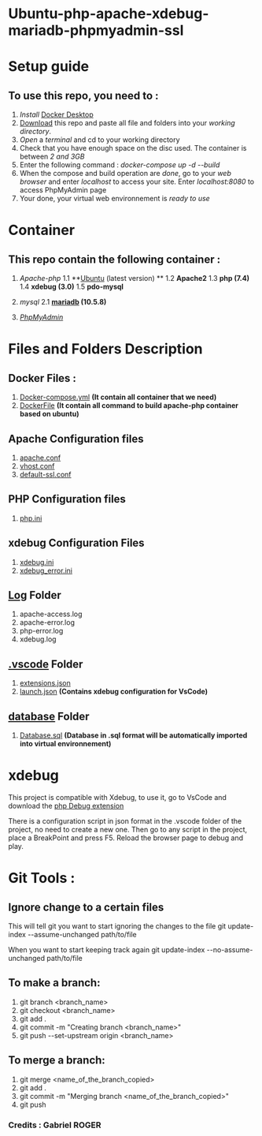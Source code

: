 # Ubuntu-php-apache-xdebug-mariadb-phpmyadmin-ssl

# Setup guide

   ## To use this repo, you need to : 

   1. *Install* [Docker Desktop](https://www.docker.com/get-started)
   2. [Download](https://github.com/Gabriel-SW/Ubuntu-php-apache-xdebug-mariadb-phpmyadmin-ssl/archive/refs/heads/main.zip) this repo and paste all file and folders into your *working directory*.
   3. *Open* a *terminal* and cd to your working directory
   4. Check that you have enough space on the disc used. The container is between *2 and 3GB*
   5. Enter the following command : *docker-compose up -d --build* 
   6. When the compose and build operation are *done*, go to your *web browser* and enter *localhost* to access your site.
   Enter *localhost:8080* to access PhpMyAdmin page
   7. Your done, your virtual web environnement is *ready to use*

# Container

   ## This repo contain the following container : 

   1. *Apache-php*
      1.1 **[Ubuntu](https://hub.docker.com/_/ubuntu/) (latest version) **
      1.2 **Apache2**
      1.3 **php (7.4)**
      1.4 **xdebug (3.0)**
      1.5 **pdo-mysql**

   2. *mysql*
      2.1 **[mariadb](https://hub.docker.com/_/mariadb) (10.5.8)**

   3. *[PhpMyAdmin](https://hub.docker.com/_/phpmyadmin)*

# Files and Folders Description

   ## Docker Files : 
   1. [Docker-compose.yml](https://github.com/Gabriel-SW/Ubuntu-php-apache-xdebug-mariadb-phpmyadmin-ssl/blob/main/docker-compose.yaml) **(It contain all container that we need)**
   2. [DockerFile](https://github.com/Gabriel-SW/Ubuntu-php-apache-xdebug-mariadb-phpmyadmin-ssl/blob/main/Dockerfile) **(It contain all command to build apache-php container based on ubuntu)**

   ## Apache Configuration files
   1. [apache.conf](https://github.com/Gabriel-SW/Ubuntu-php-apache-xdebug-mariadb-phpmyadmin-ssl/blob/main/conf/apache.conf)
   2. [vhost.conf](https://github.com/Gabriel-SW/Ubuntu-php-apache-xdebug-mariadb-phpmyadmin-ssl/blob/main/conf/vhost.conf)
   3. [default-ssl.conf](https://github.com/Gabriel-SW/Ubuntu-php-apache-xdebug-mariadb-phpmyadmin-ssl/blob/main/conf/default-ssl.conf)

   ## PHP Configuration files
   1. [php.ini](https://github.com/Gabriel-SW/Ubuntu-php-apache-xdebug-mariadb-phpmyadmin-ssl/blob/main/conf/php.ini)

   ## xdebug Configuration Files
   1. [xdebug.ini](https://github.com/Gabriel-SW/Ubuntu-php-apache-xdebug-mariadb-phpmyadmin-ssl/blob/main/conf/xdebug.ini)
   2. [xdebug_error.ini](https://github.com/Gabriel-SW/Ubuntu-php-apache-xdebug-mariadb-phpmyadmin-ssl/blob/main/conf/xdebug_error.ini)

   ## [Log](https://github.com/Gabriel-SW/Ubuntu-php-apache-xdebug-mariadb-phpmyadmin-ssl/tree/main/log) Folder
   1. apache-access.log
   2. apache-error.log
   3. php-error.log
   4. xdebug.log

   ## [.vscode](https://github.com/Gabriel-SW/Ubuntu-php-apache-xdebug-mariadb-phpmyadmin-ssl/tree/main/.vscode) Folder
   1. [extensions.json](https://github.com/Gabriel-SW/Ubuntu-php-apache-xdebug-mariadb-phpmyadmin-ssl/blob/main/.vscode/extensions.json)
   2. [launch.json](https://github.com/Gabriel-SW/Ubuntu-php-apache-xdebug-mariadb-phpmyadmin-ssl/blob/main/.vscode/launch.json) **(Contains xdebug configuration for VsCode)**

   ## [database](https://github.com/Gabriel-SW/Ubuntu-php-apache-xdebug-mariadb-phpmyadmin-ssl/tree/main/database) Folder
   1. [Database.sql](https://github.com/Gabriel-SW/Ubuntu-php-apache-xdebug-mariadb-phpmyadmin-ssl/blob/main/database/Database.sql) **(Database in .sql format will be automatically imported into virtual environnement)**

   # xdebug

   This project is compatible with Xdebug, to use it, go to VsCode and download the [php Debug extension](https://marketplace.visualstudio.com/items?itemName=felixfbecker.php-debug)

   There is a configuration script in json format in the .vscode folder of the project, no need to create a new one. Then go to any script in the project, place a BreakPoint and press F5. Reload the browser page to debug and play. 

# Git Tools :

   ## Ignore change to a certain files

   This will tell git you want to start ignoring the changes to the file
        git update-index --assume-unchanged path/to/file

   When you want to start keeping track again
        git update-index --no-assume-unchanged path/to/file

   ## To make a branch:

   1. git branch <branch_name>
   2. git checkout <branch_name>
   3. git add .
   4. git commit -m "Creating branch <branch_name>"
   5. git push --set-upstream origin <branch_name>

   ## To merge a branch:

   1. git merge <name_of_the_branch_copied>
   3. git add .
   4. git commit -m "Merging branch <name_of_the_branch_copied>"
   5. git push 

### Credits : Gabriel ROGER